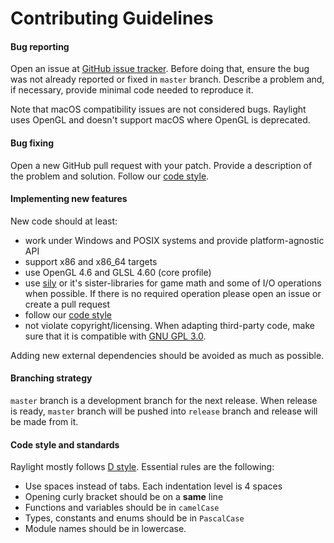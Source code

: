# Contributing Guidelines

####  Bug reporting 

Open an issue at [GitHub issue tracker](https://github.com/artificial-studio/raylight/issues). Before doing that, ensure the bug was not already reported or fixed in `master` branch. Describe a problem and, if necessary, provide minimal code needed to reproduce it.

Note that macOS compatibility issues are not considered bugs. Raylight uses OpenGL and doesn't support macOS where OpenGL is deprecated.

####  Bug fixing 

Open a new GitHub pull request with your patch. Provide a description of the problem and solution. Follow our [code style](#code-style-and-standards).

#### Implementing new features

New code should at least:
* work under Windows and POSIX systems and provide platform-agnostic API
* support x86 and x86_64 targets
* use OpenGL 4.6 and GLSL 4.60 (core profile)
* use [sily](https://github.com/al1-ce/sily-dlang) or it's sister-libraries for game math and some of I/O operations when possible. If there is no required operation please open an issue or create a pull request
* follow our [code style](#code-style-and-standards)
* not violate copyright/licensing. When adapting third-party code, make sure that it is compatible with [GNU GPL 3.0](https://www.gnu.org/licenses/gpl-3.0.en.html).

Adding new external dependencies should be avoided as much as possible.

#### Branching strategy

`master` branch is a development branch for the next release. When release is ready, `master` branch will be pushed into `release` branch and release will be made from it.

####  Code style and standards 

Raylight mostly follows [D style](https://dlang.org/dstyle.html). Essential rules are the following:
* Use spaces instead of tabs. Each indentation level is 4 spaces
* Opening curly bracket should be on a **same** line
* Functions and variables should be in `camelCase`
* Types, constants and enums should be in `PascalCase`
* Module names should be in lowercase.

